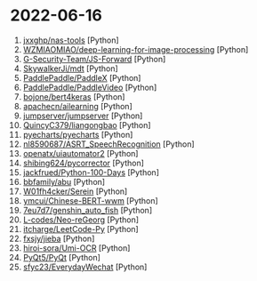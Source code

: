 # 2022-06-16

1. [jxxghp/nas-tools](https://github.com/jxxghp/nas-tools "NAS媒体库资源归集、整理自动化工具") [Python]
2. [WZMIAOMIAO/deep-learning-for-image-processing](https://github.com/WZMIAOMIAO/deep-learning-for-image-processing "deep learning for image processing including classification and object-detection etc.") [Python]
3. [G-Security-Team/JS-Forward](https://github.com/G-Security-Team/JS-Forward "前端参数加密渗透测试通用解决方案") [Python]
4. [SkywalkerJi/mdt](https://github.com/SkywalkerJi/mdt "Yu-Gi-Oh! Master Duel Translation Script") [Python]
5. [PaddlePaddle/PaddleX](https://github.com/PaddlePaddle/PaddleX "PaddlePaddle End-to-End Development Toolkit（『飞桨』深度学习全流程开发工具）") [Python]
6. [PaddlePaddle/PaddleVideo](https://github.com/PaddlePaddle/PaddleVideo "基于模块化的设计，提供丰富的视频算法实现、产业级的视频算法优化与应用，包括安防、体育、互联网、媒体等行业的动作定位与识别、行为分析、智能封面、视频标注、视频打标签等，涵盖动作识别与视频分类、动作定位、动作检测、多模态文本视频检索等技术。") [Python]
7. [bojone/bert4keras](https://github.com/bojone/bert4keras "keras implement of transformers for humans") [Python]
8. [apachecn/ailearning](https://github.com/apachecn/ailearning "AiLearning：数据分析+机器学习实战+线性代数+PyTorch+NLTK+TF2") [Python]
9. [jumpserver/jumpserver](https://github.com/jumpserver/jumpserver "JumpServer 是全球首款开源的堡垒机，是符合 4A 的专业运维安全审计系统。") [Python]
10. [QuincyC379/liangongbao](https://github.com/QuincyC379/liangongbao "练功宝题库每日更新") [Python]
11. [pyecharts/pyecharts](https://github.com/pyecharts/pyecharts "🎨 Python Echarts Plotting Library") [Python]
12. [nl8590687/ASRT_SpeechRecognition](https://github.com/nl8590687/ASRT_SpeechRecognition "A Deep-Learning-Based Chinese Speech Recognition System 基于深度学习的中文语音识别系统") [Python]
13. [openatx/uiautomator2](https://github.com/openatx/uiautomator2 "Android Uiautomator2 Python Wrapper") [Python]
14. [shibing624/pycorrector](https://github.com/shibing624/pycorrector "pycorrector is a toolkit for text error correction. 文本纠错，Kenlm，ConvSeq2Seq，BERT，MacBERT，ELECTRA，ERNIE，Transformer等模型实现，开箱即用。") [Python]
15. [jackfrued/Python-100-Days](https://github.com/jackfrued/Python-100-Days "Python - 100天从新手到大师") [Python]
16. [bbfamily/abu](https://github.com/bbfamily/abu "阿布量化交易系统(股票，期权，期货，比特币，机器学习) 基于python的开源量化交易，量化投资架构") [Python]
17. [W01fh4cker/Serein](https://github.com/W01fh4cker/Serein "【懒人神器】一款图形化、批量采集url、批量对采集的url进行各种nday检测的工具。可用于src挖掘、cnvd挖掘、0day利用、打造自己的武器库等场景。可以批量利用Actively Exploited Atlassian Confluence 0Day CVE-2022-26134和DedeCMS v5.7.87 SQL注入 CVE-2022-23337。") [Python]
18. [ymcui/Chinese-BERT-wwm](https://github.com/ymcui/Chinese-BERT-wwm "Pre-Training with Whole Word Masking for Chinese BERT（中文BERT-wwm系列模型）") [Python]
19. [7eu7d7/genshin_auto_fish](https://github.com/7eu7d7/genshin_auto_fish "基于深度强化学习的原神自动钓鱼AI") [Python]
20. [L-codes/Neo-reGeorg](https://github.com/L-codes/Neo-reGeorg "Neo-reGeorg is a project that seeks to aggressively refactor reGeorg") [Python]
21. [itcharge/LeetCode-Py](https://github.com/itcharge/LeetCode-Py "⛽️「算法通关手册」，超详细的「算法与数据结构」基础讲解教程，「LeetCode」700+ 道题目 Python 版的详细解析。通过「算法理论学习」和「编程实战练习」相结合的方式，从零基础到彻底掌握算法知识。") [Python]
22. [fxsjy/jieba](https://github.com/fxsjy/jieba "结巴中文分词") [Python]
23. [hiroi-sora/Umi-OCR](https://github.com/hiroi-sora/Umi-OCR "OCR离线批量图片文字识别软件，带界面。可排除视频图片中的水印、游戏图片中的UI等干扰，提取干净的文本。基于 PaddleOCR 。") [Python]
24. [PyQt5/PyQt](https://github.com/PyQt5/PyQt "PyQt Examples（PyQt各种测试和例子） PyQt4 PyQt5") [Python]
25. [sfyc23/EverydayWechat](https://github.com/sfyc23/EverydayWechat "微信助手：1.每日定时给好友（女友）发送定制消息。2.机器人自动回复好友。3.群助手功能（例如：查询垃圾分类、天气、日历、电影实时票房、快递物流、PM2.5等）") [Python]
